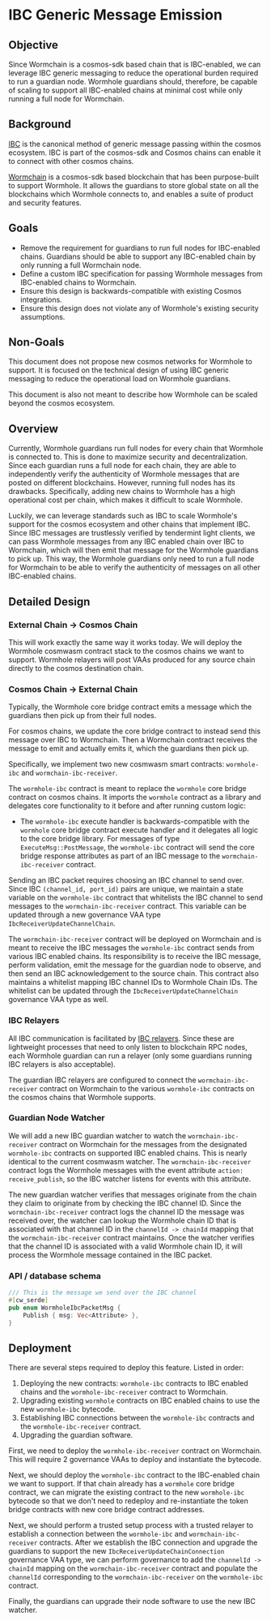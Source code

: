 # IBC Generic Message Emission

## Objective

Since Wormchain is a cosmos-sdk based chain that is IBC-enabled, we can leverage IBC generic messaging to reduce the operational burden required to run a guardian node. Wormhole guardians should, therefore, be capable of scaling to support all IBC-enabled chains at minimal cost while only running a full node for Wormchain.

## Background

[IBC](https://ibcprotocol.org/) is the canonical method of generic message passing within the cosmos ecosystem. IBC is part of the cosmos-sdk and Cosmos chains can enable it to connect with other cosmos chains.

[Wormchain](https://github.com/wormhole-foundation/wormhole/tree/main/wormchain) is a cosmos-sdk based blockchain that has been purpose-built to support Wormhole. It allows the guardians to store global state on all the blockchains which Wormhole connects to, and enables a suite of product and security features.

## Goals

- Remove the requirement for guardians to run full nodes for IBC-enabled chains. Guardians should be able to support any IBC-enabled chain by only running a full Wormchain node.
- Define a custom IBC specification for passing Wormhole messages from IBC-enabled chains to Wormchain.
- Ensure this design is backwards-compatible with existing Cosmos integrations.
- Ensure this design does not violate any of Wormhole's existing security assumptions.

## Non-Goals

This document does not propose new cosmos networks for Wormhole to support. It is focused on the technical design of using IBC generic messaging to reduce the operational load on Wormhole guardians.

This document is also not meant to describe how Wormhole can be scaled beyond the cosmos ecosystem.

## Overview

Currently, Wormhole guardians run full nodes for every chain that Wormhole is connected to. This is done to maximize security and decentralization. Since each guardian runs a full node for each chain, they are able to independently verify the authenticity of Wormhole messages that are posted on different blockchains. However, running full nodes has its drawbacks. Specifically, adding new chains to Wormhole has a high operational cost per chain, which makes it difficult to scale Wormhole.

Luckily, we can leverage standards such as IBC to scale Wormhole's support for the cosmos ecosystem and other chains that implement IBC. Since IBC messages are trustlessly verified by tendermint light clients, we can pass Wormhole messages from any IBC enabled chain over IBC to Wormchain, which will then emit that message for the Wormhole guardians to pick up. This way, the Wormhole guardians only need to run a full node for Wormchain to be able to verify the authenticity of messages on all other IBC-enabled chains.

## Detailed Design

### External Chain -> Cosmos Chain

This will work exactly the same way it works today. We will deploy the Wormhole cosmwasm contract stack to the cosmos chains we want to support. Wormhole relayers will post VAAs produced for any source chain directly to the cosmos destination chain.

### Cosmos Chain -> External Chain

Typically, the Wormhole core bridge contract emits a message which the guardians then pick up from their full nodes.

For cosmos chains, we update the core bridge contract to instead send this message over IBC to Wormchain. Then a Wormchain contract receives the message to emit and actually emits it, which the guardians then pick up.

Specifically, we implement two new cosmwasm smart contracts: `wormhole-ibc` and `wormchain-ibc-receiver`.

The `wormhole-ibc` contract is meant to replace the `wormhole` core bridge contract on cosmos chains. It imports the `wormhole` contract as a library and delegates core functionality to it before and after running custom logic:
- The `wormhole-ibc` execute handler is backwards-compatible with the `wormhole` core bridge contract execute handler and it delegates all logic to the core bridge library. For messages of type `ExecuteMsg::PostMessage`, the `wormhole-ibc` contract will send the core bridge response attributes as part of an IBC message to the `wormchain-ibc-receiver` contract.

Sending an IBC packet requires choosing an IBC channel to send over. Since IBC `(channel_id, port_id)` pairs are unique, we maintain a state variable on the `wormhole-ibc` contract that whitelists the IBC channel to send messages to the `wormchain-ibc-receiver` contract. This variable can be updated through a new governance VAA type `IbcReceiverUpdateChannelChain`.

The `wormchain-ibc-receiver` contract will be deployed on Wormchain and is meant to receive the IBC messages the `wormhole-ibc` contract sends from various IBC enabled chains. Its responsibility is to receive the IBC message, perform validation, emit the message for the guardian node to observe, and then send an IBC acknowledgement to the source chain. This contract also maintains a whitelist mapping IBC channel IDs to Wormhole Chain IDs. The whitelist can be updated through the `IbcReceiverUpdateChannelChain` governance VAA type as well.

### IBC Relayers

All IBC communication is facilitated by [IBC relayers](https://ibcprotocol.org/relayers/). Since these are lightweight processes that need to only listen to blockchain RPC nodes, each Wormhole guardian can run a relayer (only some guardians running IBC relayers is also acceptable).

The guardian IBC relayers are configured to connect the `wormchain-ibc-receiver` contract on Wormchain to the various `wormhole-ibc` contracts on the cosmos chains that Wormhole supports.

### Guardian Node Watcher

We will add a new IBC guardian watcher to watch the `wormchain-ibc-receiver` contract on Wormchain for the messages from the designated `wormhole-ibc` contracts on supported IBC enabled chains. This is nearly identical to the current cosmwasm watcher. The `wormchain-ibc-receiver` contract logs the Wormhole messages with the event attribute `action: receive_publish`, so the IBC watcher listens for events with this attribute.

The new guardian watcher verifies that messages originate from the chain they claim to originate from by checking the IBC channel ID. Since the `wormchain-ibc-receiver` contract logs the channel ID the message was received over, the watcher can lookup the Wormhole chain ID that is associated with that channel ID in the `channelId -> chainId` mapping that the `wormchain-ibc-receiver` contract maintains. Once the watcher verifies that the channel ID is associated with a valid Wormhole chain ID, it will process the Wormhole message contained in the IBC packet.

### API / database schema

```rust
/// This is the message we send over the IBC channel
#[cw_serde]
pub enum WormholeIbcPacketMsg {
    Publish { msg: Vec<Attribute> },
}
```

## Deployment

There are several steps required to deploy this feature. Listed in order:

1. Deploying the new contracts: `wormhole-ibc` contracts to IBC enabled chains and the `wormhole-ibc-receiver` contract to Wormchain.
2. Upgrading existing `wormhole` contracts on IBC enabled chains to use the new `wormhole-ibc` bytecode.
3. Establishing IBC connections between the `wormhole-ibc` contracts and the `wormhole-ibc-receiver` contract.
4. Upgrading the guardian software.

First, we need to deploy the `wormhole-ibc-receiver` contract on Wormchain. This will require 2 governance VAAs to deploy and instantiate the bytecode.

Next, we should deploy the `wormhole-ibc` contract to the IBC-enabled chain we want to support. If that chain already has a `wormhole` core bridge contract, we can migrate the existing contract to the new `wormhole-ibc` bytecode so that we don't need to redeploy and re-instantiate the token bridge contracts with new core bridge contract addresses.

Next, we should perform a trusted setup process with a trusted relayer to establish a connection between the `wormhole-ibc` and `wormchain-ibc-receiver` contracts. After we establish the IBC connection and upgrade the guardians to support the new `IbcReceiverUpdateChainConnection` governance VAA type, we can perform governance to add the `channelId -> chainId` mapping on the `wormchain-ibc-receiver` contract and populate the `channelId` corresponding to the `wormchain-ibc-receiver` on the `wormhole-ibc` contract.

Finally, the guardians can upgrade their node software to use the new IBC watcher.
